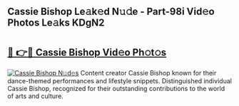 ## Cassie Bishop Le𝚊k𝚎d N𝚞𝚍e - Part-98i Vid𝚎o Photos Le𝚊ks KDgN2

# <h2><a href="http://fbee66x.evod.top/?m=Cassie+Bishop">🔗 👉🔴 Cassie Bishop Vid𝚎o Ph𝚘t𝚘s</a></h2>

[![Cassie Bishop N𝚞d𝚎s](https://i.imgur.com/8V9OHl7.gif)](http://fbee66x.evod.top/?m=Cassie+Bishop)
Content creator Cassie Bishop known for their dance-themed performances and lifestyle snippets. Distinguished individual Cassie Bishop, recognized for their outstanding contributions to the world of arts and culture. 
